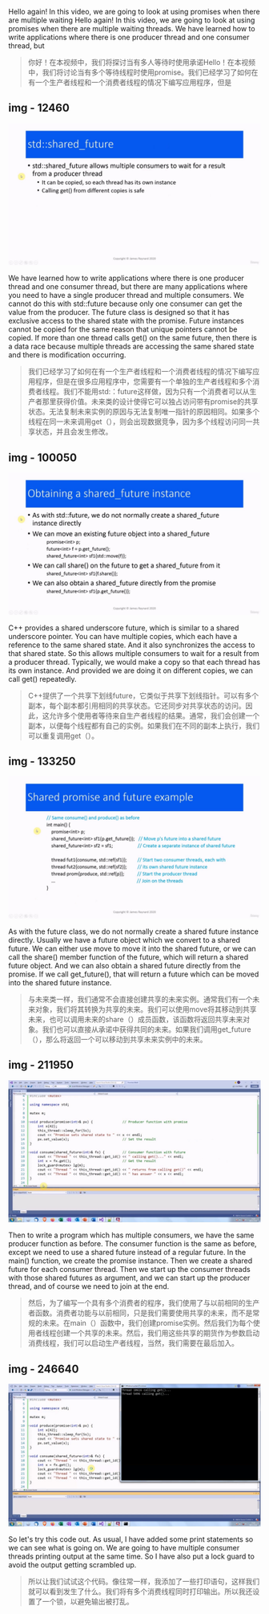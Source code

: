 
Hello again! In this video, we are going to look at using promises when there are multiple waiting Hello again! In this video, we are going to look at using promises when there are multiple waiting threads. We have learned how to write applications where there is one producer thread and one consumer thread, but

> 你好！在本视频中，我们将探讨当有多人等待时使用承诺Hello！在本视频中，我们将讨论当有多个等待线程时使用promise。我们已经学习了如何在有一个生产者线程和一个消费者线程的情况下编写应用程序，但是

## img - 12460

![](./image/video.mp4_000054.775.jpg)


We have learned how to write applications where there is one producer thread and one consumer thread, but there are many applications where you need to have a single producer thread and multiple consumers. We cannot do this with std::future because only one consumer can get the value from the producer. The future class is designed so that it has exclusive access to the shared state with the promise. Future instances cannot be copied for the same reason that unique pointers cannot be copied. If more than one thread calls get() on the same future, then there is a data race because multiple threads are accessing the same shared state and there is modification occurring.

> 我们已经学习了如何在有一个生产者线程和一个消费者线程的情况下编写应用程序，但是在很多应用程序中，您需要有一个单独的生产者线程和多个消费者线程。我们不能用std:：future这样做，因为只有一个消费者可以从生产者那里获得价值。未来类的设计使得它可以独占访问带有promise的共享状态。无法复制未来实例的原因与无法复制唯一指针的原因相同。如果多个线程在同一未来调用get（），则会出现数据竞争，因为多个线程访问同一共享状态，并且会发生修改。

## img - 100050

![](./image/video.mp4_000128.107.jpg)


C++ provides a shared underscore future, which is similar to a shared underscore pointer. You can have multiple copies, which each have a reference to the same shared state. And it also synchronizes the access to that shared state. So this allows multiple consumers to wait for a result from a producer thread. Typically, we would make a copy so that each thread has its own instance. And provided we are doing it on different copies, we can call get() repeatedly.

> C++提供了一个共享下划线future，它类似于共享下划线指针。可以有多个副本，每个副本都引用相同的共享状态。它还同步对共享状态的访问。因此，这允许多个使用者等待来自生产者线程的结果。通常，我们会创建一个副本，以便每个线程都有自己的实例。如果我们在不同的副本上执行，我们可以重复调用get（）。

## img - 133250

![](./image/video.mp4_000205.707.jpg)


As with the future class, we do not normally create a shared future instance directly. Usually we have a future object which we convert to a shared future. We can either use move to move it into the shared future, or we can call the share() member function of the future, which will return a shared future object. And we can also obtain a shared future directly from the promise. If we call get_future(), that will return a future which can be moved into the shared future instance.

> 与未来类一样，我们通常不会直接创建共享的未来实例。通常我们有一个未来对象，我们将其转换为共享的未来。我们可以使用move将其移动到共享未来，也可以调用未来的share（）成员函数，该函数将返回共享未来对象。我们也可以直接从承诺中获得共同的未来。如果我们调用get_future（），那么将返回一个可以移动到共享未来实例中的未来。

## img - 211950

![](./image/video.mp4_000239.776.jpg)


Then to write a program which has multiple consumers, we have the same producer function as before. The consumer function is the same as before, except we need to use a shared future instead of a regular future. In the main() function, we create the promise instance. Then we create a shared future for each consumer thread. Then we start up the consumer threads with those shared futures as argument, and we can start up the producer thread, and of course we need to join at the end.

> 然后，为了编写一个具有多个消费者的程序，我们使用了与以前相同的生产者函数。消费者功能与以前相同，只是我们需要使用共享的未来，而不是常规的未来。在main（）函数中，我们创建promise实例。然后我们为每个使用者线程创建一个共享的未来。然后，我们用这些共享的期货作为参数启动消费线程，我们可以启动生产者线程，当然，我们需要在最后加入。

## img - 246640

![](./image/video.mp4_000259.449.jpg)


So let's try this code out. As usual, I have added some print statements so we can see what is going on. We are going to have multiple consumer threads printing output at the same time. So I have also put a lock guard to avoid the output getting scrambled up.

> 所以让我们试试这个代码。像往常一样，我添加了一些打印语句，这样我们就可以看到发生了什么。我们将有多个消费线程同时打印输出。所以我还设置了一个锁，以避免输出被打乱。
